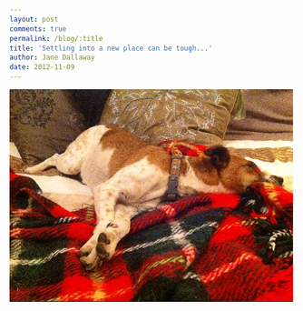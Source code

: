 ```yaml
---
layout: post
comments: true
permalink: /blog/:title
title: 'Settling into a new place can be tough...'
author: Jane Dallaway
date: 2012-11-09
---
```


<div>
<a href="/media/AGphoto.JPG">
<img width="500" src="/media/AGphoto.JPG.500.JPG" height="374"></img>
</a>
</div>


 
    
